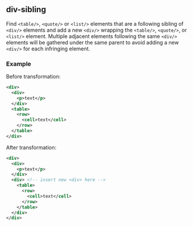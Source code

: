 ## div-sibling
Find `<table/>`, `<quote/>` or `<list/>` elements that are a following sibling of  `<div/>` elements and add a new `<div/>` wrapping the `<table/>`, `<quote/>`, or `<list/>` element. Multiple adjacent elements following the same `<div/>` elements will be gathered under the same parent to avoid adding a new `<div/>` for each infringing element.

### Example
Before transformation:
```xml
<div>
  <div>
    <p>text</p>
  </div>
  <table>
    <row>
      <cell>text</cell>
    </row>
  </table>
</div>
```

After transformation:
```xml
<div>
  <div>
    <p>text</p>
  </div>
  <div> <!-- insert new <div> here -->
    <table>
      <row>
        <cell>text</cell>
      </row>
    </table>
  </div>
</div>
```
